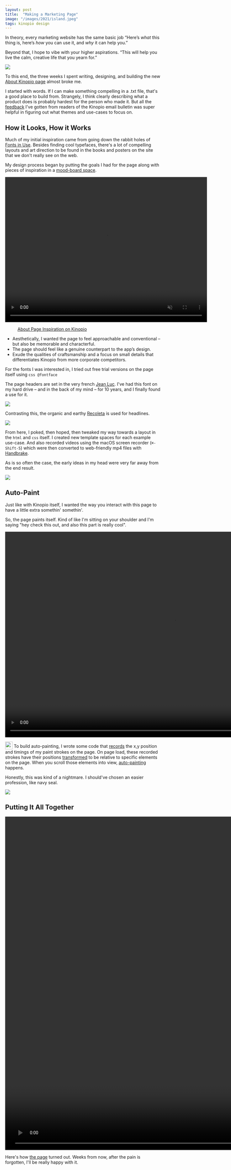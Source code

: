 ```yaml
---
layout: post
title:  "Making a Marketing Page"
image: "/images/2021/island.jpeg"
tags: kinopio design
---
```


In theory, every marketing website has the same basic job “Here’s _what_ this thing is, here’s _how_ you can use it, and _why_ it can help you.”

Beyond that, I hope to vibe with your higher aspirations. “This will help you live the calm, creative life that you yearn for.”

<img src="/images/2021/island.jpeg" class="large"/>

To this end, the three weeks I spent writing, designing, and building the new [About Kinopio page](https://help.kinopio.club/about) almost broke me.

I started with words. If I can make something compelling in a .txt file, that's a good place to build from. Strangely, I think clearly describing what a product does is probably hardest for the person who made it. But all the [feedback](https://kinopio.club/ideas-for-growing-kinopio-WjASP_gR0dWatK1Avy_rJ) I've gotten from readers of the Kinopio email bulletin was super helpful in figuring out what themes and use-cases to focus on.


## How it Looks, How it Works

Much of my initial inspiration came from going down the rabbit holes of [Fonts in Use](https://fontsinuse.com). Besides finding cool typefaces, there's a lot of compelling layouts and art direction to be found in the books and posters on the site that we don't really see on the web.

My design process began by putting the goals I had for the page along with pieces of inspiration in a [mood-board space](https://kinopio.club/about-site-redesign-w-fonts-La3P2hMCw_4s6PGvuv-R_).

<p>
  <video autoplay controls loop muted playsinline class="large" width="654" height="470">
    <source src="https://kinopio-updates.us-east-1.linodeobjects.com/about-kinopio-inspiration-space.mp4">
  </video>
</p>
<figure>
  <figcaption>
    <a href="https://kinopio.club/about-kinopio-inspiration-La3P2hMCw_4s6PGvuv-R_">About Page Inspiration on Kinopio</a>
  </figcaption>
</figure>

- Aesthetically, I wanted the page to feel approachable and conventional – but also be memorable and characterful.
- The page should feel like a genuine counterpart to the app’s design.
- Exude the qualities of craftsmanship and a focus on small details that differentiates Kinopio from more corporate competitors.

For the fonts I was interested in, I tried out free trial versions on the page itself using `css @fontface`

The page headers are set in the very french [Jean Luc](http://carvalho-bernau.com/jlg/). I've had this font on my hard drive – and in the back of my mind – for 10 years, and I finally found a use for it.

![](/images/2021/jean-luc-font.png)

Contrasting this, the organic and earthy [Recoleta](http://latinotype.com/display-weights) is used for headlines.

<img src="/images/2021/recoleta-font.png" class="no-shadow"/>

From here, I poked, then hoped, then tweaked my way towards a layout in the `html` and `css` itself. I created new template spaces for each example use-case. And also recorded videos using the macOS screen recorder (`⌘-Shift-5`) which were then converted to web-friendly mp4 files with [Handbrake](https://handbrake.fr).

As is so often the case, the early ideas in my head were very far away from the end result.

<img src="/images/2021/about-site-header.png" class=""/>


## Auto-Paint

Just like with Kinopio itself, I wanted the way you interact with this page to have a little extra somethin' somethin'.

So, the page paints itself. Kind of like I'm sitting on your shoulder and I'm saying "hey check this out, and also this part is really cool".

<p>
  <video autoplay controls loop muted playsinline class="" width="1094" height="666">
    <source src="https://kinopio-updates.us-east-1.linodeobjects.com/auto-paint.mp4">
  </video>
</p>

<img src="/images/github-logo@2x.png" width="24" height="25" class="no-shadow" style="vertical-align: -30%"> To build auto-painting, I wrote some code that [records](https://github.com/kinopio-club/kinopio-help/blob/master/assets/js/magic-paint.js) the x,y position and timings of my paint strokes on the page. On page load, these recorded strokes have their positions [transformed](https://github.com/kinopio-club/kinopio-help/blob/master/assets/js/recorded-strokes.js) to be relative to specific elements on the page. When you scroll those elements into view, [auto-painting](https://github.com/kinopio-club/kinopio-help/blob/master/assets/js/auto-paint.js) happens.

Honestly, this was kind of a nightmare. I should've chosen an easier profession, like navy seal.

![](https://us-east-1.linodeobjects.com/kinopio-uploads/AJKnq_XNYHpE6K7roE978/image.jpeg)


## Putting It All Together

<p>
  <video autoplay controls loop muted playsinline class="large" width="1784" height="1080">
    <source src="https://kinopio-updates.us-east-1.linodeobjects.com/about-kinopio-page.mp4">
  </video>
</p>

Here's how [the page](https://help.kinopio.club/about) turned out. Weeks from now, after the pain is forgotten, I'll be really happy with it.
